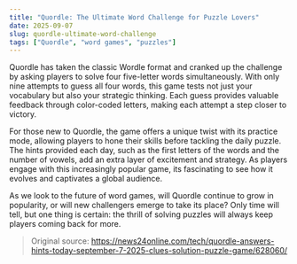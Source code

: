 ```yaml
---
title: "Quordle: The Ultimate Word Challenge for Puzzle Lovers"
date: 2025-09-07
slug: quordle-ultimate-word-challenge
tags: ["Quordle", "word games", "puzzles"]
---
```


Quordle has taken the classic Wordle format and cranked up the challenge by asking players to solve four five-letter words simultaneously. With only nine attempts to guess all four words, this game tests not just your vocabulary but also your strategic thinking. Each guess provides valuable feedback through color-coded letters, making each attempt a step closer to victory.

For those new to Quordle, the game offers a unique twist with its practice mode, allowing players to hone their skills before tackling the daily puzzle. The hints provided each day, such as the first letters of the words and the number of vowels, add an extra layer of excitement and strategy. As players engage with this increasingly popular game, its fascinating to see how it evolves and captivates a global audience.

As we look to the future of word games, will Quordle continue to grow in popularity, or will new challengers emerge to take its place? Only time will tell, but one thing is certain: the thrill of solving puzzles will always keep players coming back for more.
> Original source: https://news24online.com/tech/quordle-answers-hints-today-september-7-2025-clues-solution-puzzle-game/628060/